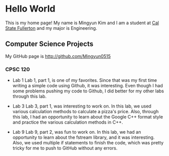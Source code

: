# Hello World

This is my home page! My name is Mingyun Kim and I am a student at [Cal State Fullerton](http://www.fullerton.edu/) and my major is Engineering.

## Computer Science Projects

My GitHub page is http://github.com/Mingyun0515

### CPSC 120

* Lab 1
    Lab 1, part 1, is one of my favorites. Since that was my first time writing a simple code using Github, it was interesting. Even though I had some problems pushing my code to Github, I did better for my other labs through this lab. 

* Lab 3
    Lab 3, part 1, was interesting to work on. In this lab, we used various calculation methods to calculate a pizza's price. Also, through this lab, I had an opportunity to learn about the Google C++ format style and practice the various calculation methods in C++.

* Lab 9
    Lab 9, part 2, was fun to work on. In this lab, we had an opportunity to learn about the fstream library, and it was interesting. Also, we used multiple if statements to finish the code, which was pretty tricky for me to push to GitHub without any errors.